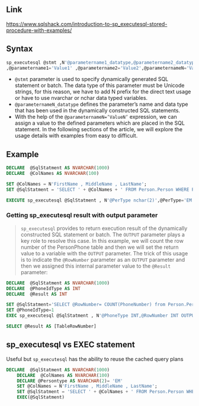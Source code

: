 
## Link

<https://www.sqlshack.com/introduction-to-sp_executesql-stored-procedure-with-examples/>

## Syntax

```sql
sp_executesql @stmt ,N'@parametername1_datatype,@parametername2_datatype,@parameternameN_datatype'
,@parametername1='Value1' ,@parametername2='Value2',@parameternameN='ValueN'
```

- `@stmt` parameter is used to specify dynamically generated SQL statement or batch. The data type of this parameter must be Unicode strings, for this reason, we have to add N prefix for the direct text usage or have to use nvarchar or nchar data typed variables.
- `@parameternameN_datatype` defines the parameter’s name and data type that has been used in the dynamically constructed SQL statements.
- With the help of the `@parameternameN=’ValueN’` expression, we can assign a value to the defined parameters which are placed in the SQL statement. In the following sections of the article, we will explore the usage details with examples from easy to difficult.

## Example

```sql
DECLARE  @SqlStatment AS NVARCHAR(1000)
DECLARE  @ColNames AS NVARCHAR(100)

SET @ColNames = N'FirstName , MiddleName , LastName';
SET @SqlStatment = 'SELECT ' + @ColNames + ' FROM Person.Person WHERE Persontype=@PerType'

EXECUTE sp_executesql @SqlStatment , N'@PerType nchar(2)',@PerType='EM'
```

### Getting sp_executesql result with output parameter

> `sp_executesql` provides to return execution result of the dynamically constructed SQL statement or batch. The `OUTPUT` parameter plays a key role to resolve this case. In this example, we will count the row number of the PersonPhone table and then we will set the return value to a variable with the `OUTPUT` parameter. The trick of this usage is to indicate the `@RowNumber` parameter as an `OUTPUT` parameter and then we assigned this internal parameter value to the `@Result` parameter:

```sql
DECLARE  @SqlStatment AS NVARCHAR(1000)
DECLARE  @PhoneIdType AS INT
DECLARE  @Result AS INT

SET @SqlStatment='SELECT @RowNumber= COUNT(PhoneNumber) from Person.PersonPhone WHERE PhoneNumberTypeID=@PhoneType'
SET @PhoneIdType=1
EXEC sp_executesql @SqlStatment , N'@PhoneType INT,@RowNumber INT OUTPUT' , @PhoneType=@PhoneIdType ,@RowNumber=@Result OUTPUT

SELECT @Result AS [TableRowNumber]
```

## sp_executesql vs EXEC statement

Useful but `sp_executesql` has the ability to reuse the cached query plans

```sql
DECLARE  @SqlStatment AS NVARCHAR(1000)
    DECLARE  @ColNames AS NVARCHAR(100)
    DECLARE @Persontype AS NVARCHAR(2)= 'EM'
    SET @ColNames = N'FirstName , MiddleName , LastName';
    SET @SqlStatment = 'SELECT ' + @ColNames + ' FROM Person.Person WHERE Persontype=  ''' + @Persontype + ''''
    EXEC(@SqlStatment)
```
